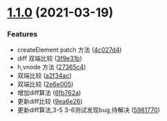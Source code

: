 # [1.1.0](https://github.com/FearlessMa/vdom/compare/27365c432b882601941d70ef67b4b301ab674a4d...v1.1.0) (2021-03-19)


### Features

* createElement patch 方法 ([4c027d4](https://github.com/FearlessMa/vdom/commit/4c027d491f2fdf88503069171589c7036fbe4f45))
* diff 双端比较 ([3f9e31b](https://github.com/FearlessMa/vdom/commit/3f9e31b95d4822352527452bda527e99cd1872ec))
* h,vnode 方法 ([27365c4](https://github.com/FearlessMa/vdom/commit/27365c432b882601941d70ef67b4b301ab674a4d))
* 双端比较 ([a2f34ac](https://github.com/FearlessMa/vdom/commit/a2f34ac7372793986b15631f514baa58a6d0ef12))
* 双端比较 ([2e6e005](https://github.com/FearlessMa/vdom/commit/2e6e00547f5233b61865feaf4c32fb5d16087a8c))
* 增加diff算法 ([6fb762a](https://github.com/FearlessMa/vdom/commit/6fb762a4fb525504e0324a9522350869e2263dd5))
* 更新diff比较 ([9ea6e26](https://github.com/FearlessMa/vdom/commit/9ea6e2616cabd0f16afb89d945bfd12528dc8ee7))
* 更新diff算法,3-5 3-6测试发现bug,待解决 ([5981770](https://github.com/FearlessMa/vdom/commit/5981770002296da8f51ba7fbef24fcb943b5e958))



